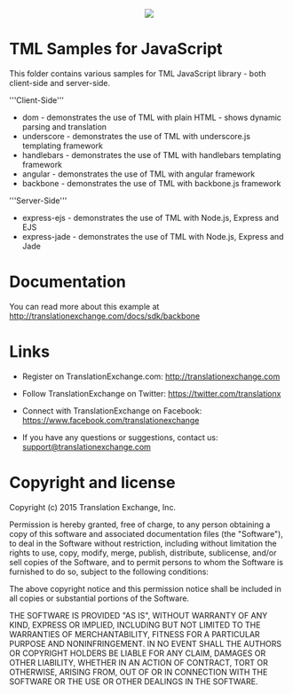 <p align="center">
  <img src="https://avatars0.githubusercontent.com/u/1316274?v=3&s=200">
</p>

TML Samples for JavaScript
===

This folder contains various samples for TML JavaScript library - both client-side and server-side.

'''Client-Side'''

* dom - demonstrates the use of TML with plain HTML - shows dynamic parsing and translation
* underscore - demonstrates the use of TML with underscore.js templating framework
* handlebars - demonstrates the use of TML with handlebars templating framework
* angular - demonstrates the use of TML with angular framework
* backbone - demonstrates the use of TML with backbone.js framework

'''Server-Side'''

* express-ejs - demonstrates the use of TML with Node.js, Express and EJS
* express-jade - demonstrates the use of TML with Node.js, Express and Jade


Documentation
==================

You can read more about this example at <a href="http://translationexchange.com/docs/sdk/backbone">http://translationexchange.com/docs/sdk/backbone</a>


Links
==================

* Register on TranslationExchange.com: http://translationexchange.com

* Follow TranslationExchange on Twitter: https://twitter.com/translationx

* Connect with TranslationExchange on Facebook: https://www.facebook.com/translationexchange

* If you have any questions or suggestions, contact us: support@translationexchange.com


Copyright and license
==================

Copyright (c) 2015 Translation Exchange, Inc.

Permission is hereby granted, free of charge, to any person obtaining
a copy of this software and associated documentation files (the
"Software"), to deal in the Software without restriction, including
without limitation the rights to use, copy, modify, merge, publish,
distribute, sublicense, and/or sell copies of the Software, and to
permit persons to whom the Software is furnished to do so, subject to
the following conditions:

The above copyright notice and this permission notice shall be
included in all copies or substantial portions of the Software.

THE SOFTWARE IS PROVIDED "AS IS", WITHOUT WARRANTY OF ANY KIND,
EXPRESS OR IMPLIED, INCLUDING BUT NOT LIMITED TO THE WARRANTIES OF
MERCHANTABILITY, FITNESS FOR A PARTICULAR PURPOSE AND
NONINFRINGEMENT. IN NO EVENT SHALL THE AUTHORS OR COPYRIGHT HOLDERS BE
LIABLE FOR ANY CLAIM, DAMAGES OR OTHER LIABILITY, WHETHER IN AN ACTION
OF CONTRACT, TORT OR OTHERWISE, ARISING FROM, OUT OF OR IN CONNECTION
WITH THE SOFTWARE OR THE USE OR OTHER DEALINGS IN THE SOFTWARE.

